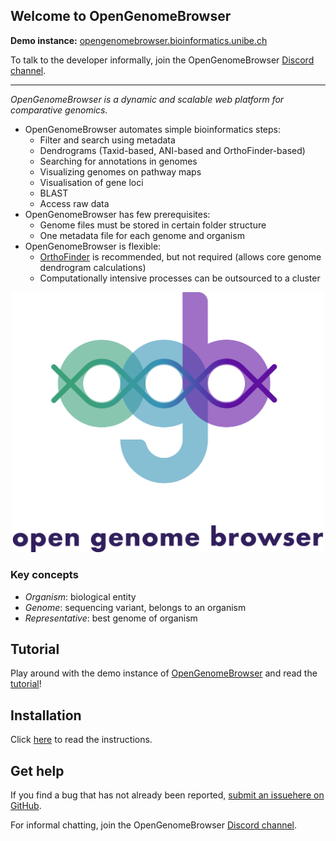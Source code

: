 ## Welcome to OpenGenomeBrowser 
 
**Demo instance:** [opengenomebrowser.bioinformatics.unibe.ch](https://opengenomebrowser.bioinformatics.unibe.ch/)

To talk to the developer informally, join the OpenGenomeBrowser [Discord channel](https://discord.gg/mDm4fqf).

<hr>

_OpenGenomeBrowser is a dynamic and scalable web platform for comparative genomics._

*   OpenGenomeBrowser automates simple bioinformatics steps:
    - Filter and search using metadata
    - Dendrograms (Taxid-based, ANI-based and OrthoFinder-based)
    - Searching for annotations in genomes
    - Visualizing genomes on pathway maps
    - Visualisation of gene loci
    - BLAST
    - Access raw data
*   OpenGenomeBrowser has few prerequisites:
    - Genome files must be stored in certain folder structure
    - One metadata file for each genome and organism
*   OpenGenomeBrowser is flexible:
    - [OrthoFinder](https://github.com/davidemms/OrthoFinder) is recommended, but not required (allows core genome dendrogram calculations)
    - Computationally intensive processes can be outsourced to a cluster

<div align="center">
<img src="https://raw.githubusercontent.com/opengenomebrowser/opengenomebrowser/master/website/static/global/customicons/ogb-full.svg"  width="500px">
</div>


### Key concepts

*   _Organism_: biological entity
*   _Genome_: sequencing variant, belongs to an organism
*   _Representative_: best genome of organism


## Tutorial

Play around with the demo instance of [OpenGenomeBrowser](opengenomebrowser.bioinformatics.unibe.ch/) and read the [tutorial](/tutorial.md)!


## Installation

Click [here](/installation.md) to read the instructions.


## Get help

If you find a bug that has not already been reported, [submit an issuehere on GitHub](https://github.com/opengenomebrowser/opengenomebrowser/issues).

For informal chatting, join the OpenGenomeBrowser [Discord channel](https://discord.gg/mDm4fqf).
